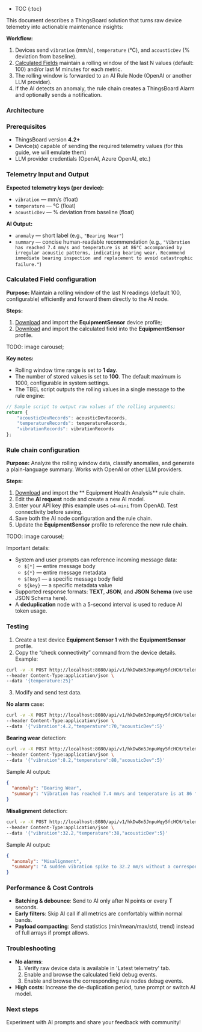* TOC
{:toc}

This document describes a ThingsBoard solution that turns raw device telemetry into actionable maintenance insights:

**Workflow:**
1. Devices send `vibration` (mm/s), `temperature` (°C), and `acousticDev` (% deviation from baseline).
2. [Calculated Fields](/docs/user-guide/calculated-fields/) maintain a rolling window of the last N values (default: 100) and/or last M minutes for each metric.
3. The rolling window is forwarded to an AI Rule Node (OpenAI or another LLM provider).
4. If the AI detects an anomaly, the rule chain creates a ThingsBoard Alarm and optionally sends a notification.


### Architecture


### Prerequisites

- ThingsBoard version **4.2+**
- Device(s) capable of sending the required telemetry values (for this guide, we will emulate them)
- LLM provider credentials (OpenAI, Azure OpenAI, etc.)

### Telemetry Input and Output

**Expected telemetry keys (per device):**
- `vibration` — mm/s (float)
- `temperature` — °C (float)
- `acousticDev` — % deviation from baseline (float)

**AI Output:**
- `anomaly` — short label (e.g., `"Bearing Wear"`)
- `summary` — concise human-readable recommendation (e.g., `"Vibration has reached 7.4 mm/s and temperature is at 86°C accompanied by irregular acoustic patterns, indicating bearing wear. Recommend immediate bearing inspection and replacement to avoid catastrophic failure."`)

### Calculated Field configuration

**Purpose:** Maintain a rolling window of the last N readings (default 100, configurable) efficiently and forward them directly to the AI node.

**Steps:**

1. [Download](/docs/samples/analytics/resources/equipment_sensor.json) and import the **EquipmentSensor** device profile;
2. [Download](/docs/samples/analytics/resources/rolling-window-records.json) and import the calculated field into the **EquipmentSensor** profile.

TODO: image carousel;

**Key notes:**

- Rolling window time range is set to **1 day**.
- The number of stored values is set to **100**. The default maximum is 1000, configurable in system settings.
- The TBEL script outputs the rolling values in a single message to the rule engine:

```javascript
// Sample script to output raw values of the rolling arguments;
return {
    "acousticDevRecords": acousticDevRecords,
    "temperatureRecords": temperatureRecords,
    "vibrationRecords": vibrationRecords
};
```

### Rule chain configuration

**Purpose:** Analyze the rolling window data, classify anomalies, and generate a plain-language summary. Works with OpenAI or other LLM providers.

**Steps:**

1. [Download](/docs/samples/analytics/resources/equipment_health_analysis.json) and import the ** Equipment Health Analysis** rule chain.
2. Edit the **AI request** node and create a new AI model.
3. Enter your API key (this example uses `o4-mini` from OpenAI). Test connectivity before saving.
4. Save both the AI node configuration and the rule chain.
5. Update the **EquipmentSensor** profile to reference the new rule chain.

TODO: image carousel;

Important details:

* System and user prompts can reference incoming message data:
  * `$[*]` — entire message body
  * `${*}` — entire message metadata
  * `$[key]` — a specific message body field
  * `${key}` — a specific metadata value
* Supported response formats: **TEXT**, **JSON**, and **JSON Schema** (we use JSON Schema here).
* A **deduplication** node with a 5-second interval is used to reduce AI token usage.

### Testing

1. Create a test device **Equipment Sensor 1** with the **EquipmentSensor** profile.
2. Copy the “check connectivity” command from the device details. Example:
```bash
curl -v -X POST http://localhost:8080/api/v1/hkDw8n5JnpuWqy5fcHCH/telemetry \
--header Content-Type:application/json \
--data '{temperature:25}'
```
3. Modify and send test data.

**No alarm** case:

```bash
curl -v -X POST http://localhost:8080/api/v1/hkDw8n5JnpuWqy5fcHCH/telemetry \
--header Content-Type:application/json \
--data '{"vibration":4.2,"temperature":70,"acousticDev":5}'
```

**Bearing wear** detection:

```bash
curl -v -X POST http://localhost:8080/api/v1/hkDw8n5JnpuWqy5fcHCH/telemetry \
--header Content-Type:application/json \
--data '{"vibration":8.2,"temperature":88,"acousticDev":5}'
```

Sample AI output:

```json
{
  "anomaly": "Bearing Wear",
  "summary": "Vibration has reached 7.4 mm/s and temperature is at 86 °C accompanied by irregular acoustic patterns, indicating bearing wear. Recommend immediate bearing inspection and replacement to avoid catastrophic failure."
}
```

**Misalignment** detection:

```bash
curl -v -X POST http://localhost:8080/api/v1/hkDw8n5JnpuWqy5fcHCH/telemetry \
--header Content-Type:application/json \
--data '{"vibration":32.2,"temperature":38,"acousticDev":5}'
```

Sample AI output:

```json
{
  "anomaly": "Misalignment",
  "summary": "A sudden vibration spike to 32.2 mm/s without a corresponding temperature rise or acoustic deviation indicates likely misalignment in the drive train. Please perform an immediate shaft-and-coupling alignment check to prevent further mechanical damage."
}
```

### Performance & Cost Controls

* **Batching & debounce**: Send to AI only after N points or every T seconds.
* **Early filters**: Skip AI call if all metrics are comfortably within normal bands.
* **Payload compacting**: Send statistics (min/mean/max/std, trend) instead of full arrays if prompt allows.

### Troubleshooting

* **No alarms**: 
  1. Verify raw device data is available in 'Latest telemetry' tab. 
  2. Enable and browse the calculated field debug events.
  3. Enable and browse the corresponding rule nodes debug events. 
* **High costs**: Increase the de-duplication period, tune prompt or switch AI model.

### Next steps

Experiment with AI prompts and share your feedback with community! 
